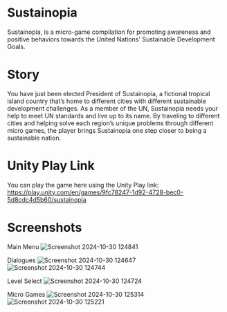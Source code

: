 # Sustainopia
Sustainopia, is a micro-game compilation for promoting awareness and positive behaviors towards the United Nations' Sustainable Development Goals.

# Story
You have just been elected President of Sustainopia, a fictional tropical island country that’s home to different cities with different sustainable development challenges. As a member of the UN, Sustainopia needs your help to meet UN standards and live up to its name. By traveling to different cities and helping solve each region’s unique problems through different micro games, the player brings Sustainopia one step closer to being a sustainable nation. 

# Unity Play Link
You can play the game here using the Unity Play link: https://play.unity.com/en/games/9fc78247-1d92-4728-bec0-5d8cdc4d5b60/sustainopia

# Screenshots
Main Menu
![Screenshot 2024-10-30 124841](https://github.com/user-attachments/assets/9d8ed1db-b154-4c2e-9410-60a979945bf1)

Dialogues
![Screenshot 2024-10-30 124647](https://github.com/user-attachments/assets/b55ac04e-f298-48cd-9239-e0b862cfed8a)
![Screenshot 2024-10-30 124744](https://github.com/user-attachments/assets/9ae9f72f-4835-47c6-b3dd-cc235477eebf)

Level Select
![Screenshot 2024-10-30 124724](https://github.com/user-attachments/assets/154918d7-4b7a-4cf1-ad14-ce0ebb16f41c)

Micro Games
![Screenshot 2024-10-30 125314](https://github.com/user-attachments/assets/ef1b8bc3-fe02-4876-9a32-a572e852f53b)
![Screenshot 2024-10-30 125221](https://github.com/user-attachments/assets/6265a54c-14b2-4389-bee1-b5c256682e21)
